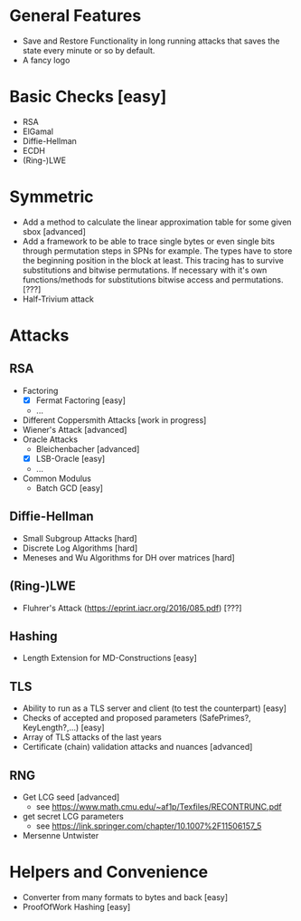 # General Features
- Save and Restore Functionality in long running attacks that saves the state
  every minute or so by default.
- A fancy logo

# Basic Checks [easy]
- RSA
- ElGamal
- Diffie-Hellman
- ECDH
- (Ring-)LWE

# Symmetric

- Add a method to calculate the linear approximation table for some given sbox [advanced]
- Add a framework to be able to trace single bytes or even single bits through permutation steps in SPNs for example. The types have to store the beginning position in the block at least. This tracing has to survive substitutions and bitwise permutations. If necessary with it's own functions/methods for substitutions bitwise access and permutations. [???]
- Half-Trivium attack

# Attacks

## RSA
- Factoring
    - [x] Fermat Factoring [easy]
    - ...
- Different Coppersmith Attacks [work in progress]
- Wiener's Attack [advanced]
- Oracle Attacks
    - Bleichenbacher [advanced]
    - [x] LSB-Oracle [easy]
	- ...
- Common Modulus
    - Batch GCD [easy]

## Diffie-Hellman
- Small Subgroup Attacks [hard]
- Discrete Log Algorithms [hard]
- Meneses and Wu Algorithms for DH over matrices [hard]

## (Ring-)LWE
- Fluhrer's Attack (https://eprint.iacr.org/2016/085.pdf) [???]

## Hashing
- Length Extension for MD-Constructions [easy]

## TLS
- Ability to run as a TLS server and client (to test the counterpart) [easy]
- Checks of accepted and proposed parameters (SafePrimes?, KeyLength?,...) [easy]
- Array of TLS attacks of the last years
- Certificate (chain) validation attacks and nuances [advanced]

## RNG

- Get LCG seed [advanced]
  - see https://www.math.cmu.edu/~af1p/Texfiles/RECONTRUNC.pdf
- get secret LCG parameters
  - see https://link.springer.com/chapter/10.1007%2F11506157_5
- Mersenne Untwister

# Helpers and Convenience
- Converter from many formats to bytes and back [easy]
- ProofOfWork Hashing [easy]
